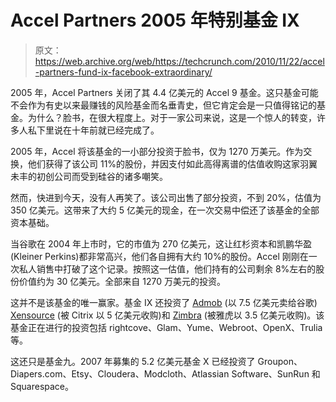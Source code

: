 # Accel Partners 2005 年特别基金 IX 

> 原文：<https://web.archive.org/web/https://techcrunch.com/2010/11/22/accel-partners-fund-ix-facebook-extraordinary/>

2005 年，Accel Partners 关闭了其 4.4 亿美元的 Accel 9 基金。这只基金可能不会作为有史以来最赚钱的风险基金而名垂青史，但它肯定会是一只值得铭记的基金。为什么？脸书，在很大程度上。对于一家公司来说，这是一个惊人的转变，许多人私下里说在十年前就已经完成了。

2005 年，Accel 将该基金的一小部分投资于脸书，仅为 1270 万美元。作为交换，他们获得了该公司 11%的股份，并因支付如此高得离谱的估值收购这家羽翼未丰的初创公司而受到硅谷的诸多嘲笑。

然而，快进到今天，没有人再笑了。该公司出售了部分投资，不到 20%，估值为 350 亿美元。这带来了大约 5 亿美元的现金，在一次交易中偿还了该基金的全部资本基础。

当谷歌在 2004 年上市时，它的市值为 270 亿美元，这让红杉资本和凯鹏华盈(Kleiner Perkins)都非常高兴，他们各自拥有大约 10%的股份。Accel 刚刚在一次私人销售中打破了这个记录。按照这一估值，他们持有的公司剩余 8%左右的股份价值约为 30 亿美元。全部来自 1270 万美元的投资。

这并不是该基金的唯一赢家。基金 IX 还投资了 [Admob](https://web.archive.org/web/20230202222016/http://www.crunchbase.com/company/admob) (以 7.5 亿美元卖给谷歌) [Xensource](https://web.archive.org/web/20230202222016/http://www.crunchbase.com/company/xensource) (被 Citrix 以 5 亿美元收购)和 [Zimbra](https://web.archive.org/web/20230202222016/http://www.crunchbase.com/company/zimbra) (被雅虎以 3.5 亿美元收购)。该基金正在进行的投资包括 rightcove、Glam、Yume、Webroot、OpenX、Trulia 等。

这还只是基金九。2007 年募集的 5.2 亿美元基金 X 已经投资了 Groupon、Diapers.com、Etsy、Cloudera、Modcloth、Atlassian Software、SunRun 和 Squarespace。